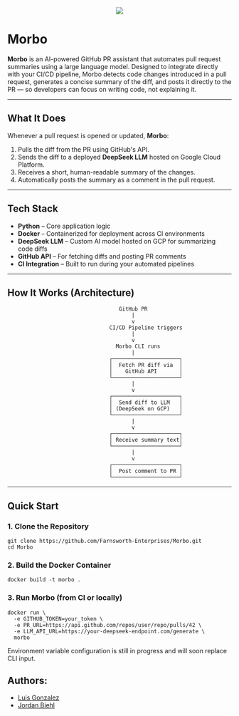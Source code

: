 <p align="center">
  <img src="https://michaelgmunz.com/wp-content/uploads/2016/09/morbo-doom.png">
</p>

# Morbo

**Morbo** is an AI-powered GitHub PR assistant that automates pull request summaries using a large language model. Designed to integrate directly with your CI/CD pipeline, Morbo detects code changes introduced in a pull request, generates a concise summary of the diff, and posts it directly to the PR — so developers can focus on writing code, not explaining it.

---

## What It Does

Whenever a pull request is opened or updated, **Morbo**:

1. Pulls the diff from the PR using GitHub's API.
2. Sends the diff to a deployed **DeepSeek LLM** hosted on Google Cloud Platform.
3. Receives a short, human-readable summary of the changes.
4. Automatically posts the summary as a comment in the pull request.

---

## Tech Stack

- **Python** – Core application logic
- **Docker** – Containerized for deployment across CI environments
- **DeepSeek LLM** – Custom AI model hosted on GCP for summarizing code diffs
- **GitHub API** – For fetching diffs and posting PR comments
- **CI Integration** – Built to run during your automated pipelines

---

## How It Works (Architecture)

```plaintext
                                   GitHub PR
                                       |
                                       v
                                CI/CD Pipeline triggers
                                       |
                                       v
                                  Morbo CLI runs
                                       |
                                ┌─────────────────────┐
                                │  Fetch PR diff via  │
                                │    GitHub API       │
                                └─────────────────────┘
                                       |
                                       v
                                ┌─────────────────────┐
                                │  Send diff to LLM   │
                                │ (DeepSeek on GCP)   │
                                └─────────────────────┘
                                       |
                                       v
                                ┌─────────────────────┐
                                │ Receive summary text│
                                └─────────────────────┘
                                       |
                                       v
                                ┌─────────────────────┐
                                │  Post comment to PR │
                                └─────────────────────┘
```
---

## Quick Start

### 1. Clone the Repository

```
git clone https://github.com/Farnsworth-Enterprises/Morbo.git
cd Morbo
```

### 2. Build the Docker Container

```
docker build -t morbo .
```

### 3. Run Morbo (from CI or locally)

```
docker run \
  -e GITHUB_TOKEN=your_token \
  -e PR_URL=https://api.github.com/repos/user/repo/pulls/42 \
  -e LLM_API_URL=https://your-deepseek-endpoint.com/generate \
  morbo
```

Environment variable configuration is still in progress and will soon replace CLI input.

## Authors:

- [Luis Gonzalez](https://github.com/zluigon)
- [Jordan Biehl](https://github.com/jbiehl88)










